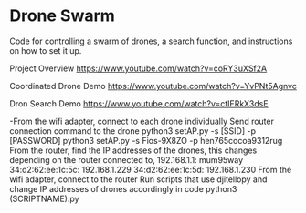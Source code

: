 # Drone Swarm

Code for controlling a swarm of drones, a search function, and instructions on how to set it up.

Project Overview
https://www.youtube.com/watch?v=coRY3uXSf2A

Coordinated Drone Demo
https://www.youtube.com/watch?v=YvPNt5Agnvc

Dron Search Demo
https://www.youtube.com/watch?v=ctIFRkX3dsE

-From the wifi adapter, connect to each drone individually
Send router connection command to the drone
python3 setAP.py -s [SSID] -p [PASSWORD]
python3 setAP.py -s Fios-9X8ZO -p hen765cocoa9312rug
From the router, find the IP addresses of the drones, this changes depending on the router connected to, 192.168.1.1: mum95way
34:d2:62:ee:1c:5c: 192.168.1.229
34:d2:62:ee:1c:5d: 192.168.1.230
From the wifi adapter, connect to the router
Run scripts that use djitellopy and change IP addresses of drones accordingly in code
python3 (SCRIPTNAME).py
